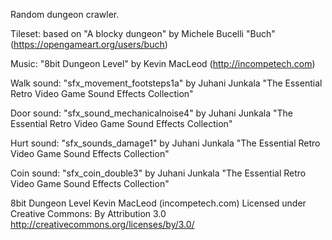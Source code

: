 Random dungeon crawler.

Tileset: based on "A blocky dungeon" by Michele Bucelli "Buch" (https://opengameart.org/users/buch)

Music: "8bit Dungeon Level" by Kevin MacLeod (http://incompetech.com)

Walk sound: "sfx_movement_footsteps1a" by Juhani Junkala "The Essential Retro Video Game Sound Effects Collection"

Door sound: "sfx_sound_mechanicalnoise4" by Juhani Junkala "The Essential Retro Video Game Sound Effects Collection"

Hurt sound: "sfx_sounds_damage1" by Juhani Junkala "The Essential Retro Video Game Sound Effects Collection"

Coin sound: "sfx_coin_double3" by Juhani Junkala "The Essential Retro Video Game Sound Effects Collection"


8bit Dungeon Level Kevin MacLeod (incompetech.com) 
Licensed under Creative Commons: By Attribution 3.0
http://creativecommons.org/licenses/by/3.0/